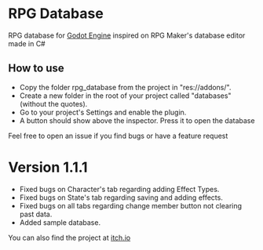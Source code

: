# RPG Database

RPG database for [Godot Engine](https://godotengine.org) inspired on RPG Maker's database editor made in C#

## How to use

- Copy the folder rpg_database from the project in "res://addons/".
- Create a new folder in the root of your project called "databases" (without the quotes).
- Go to your project's Settings and enable the plugin.
- A button should show above the inspector. Press it to open the database

Feel free to open an issue if you find bugs or have a feature request

# Version 1.1.1
- Fixed bugs on Character's tab regarding adding Effect Types.
- Fixed bugs on State's tab regarding saving and adding effects.
- Fixed bugs on all tabs regarding change member button not clearing past data.
- Added sample database.

You can also find the project at [itch.io](https://sdtv9507.itch.io/godot-rpg-database-manager)
